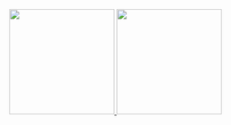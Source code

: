 <div>
  <a href="https://jorge-rjunior-github-readme-status.vercel.app/">
  <img height="190em" src="https://jorge-rjunior-github-readme-status.vercel.app/api?username=jorgeRjunior&include_all_commits=true&count_private=true&show_icons=true&theme=radical"/>
  <img height="190em" src="https://jorge-rjunior-github-readme-status.vercel.app/api/top-langs/?username=jorgeRjunior&layout=compact&langs_count=8&theme=radical"/>
  </a>
<div>


